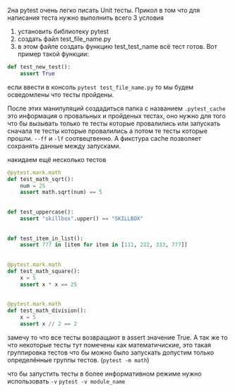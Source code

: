 2на pytest очень легко писать Unit тесты. Прикол в том что для написания теста нужно выполнить всего 3 условия
1. установить библиотеку pytest 
2. создать файл test_file_name.py
3. в этом файле создать функцию test_test_name
всё тест готов. Вот пример такой функции:
```python
def test_new_test():  
    assert True
```
если ввести в консоль `pytest test_file_name.py` то мы будем осведомлены что тесты пройдены.

После этих манипуляций создадиться папка с названием `.pytest_cache` это информация о провальных и пройденых тестах, оно нужно для того что бы вызывать только те тесты которые провалились или запускать сначала те тесты которые провалились а потом те тесты которые прошли. `--ff` и `-lf` соотвецтвенно. А фикстура cache позволяет сохранять данные между запусками.

накидаем ещё несколько тестов
```python
@pytest.mark.math  
def test_math_sqrt():  
    num = 25  
    assert math.sqrt(num) == 5  
  
  
def test_uppercase():  
    assert "skillbox".upper() == "SKILLBOX"  
  
  
def test_item_in_list():  
    assert 777 in [item for item in [111, 222, 333, 777]]  
  
  
@pytest.mark.math  
def test_math_square():  
    x = 5  
    assert x * x == 25  
  
  
@pytest.mark.math  
def test_math_division():  
    x = 5  
    assert x // 2 == 2
```
замечу то что все тесты возвращают в assert значение True. А так же то что некоторые тесты тут помечены как математичиские, это такая группировка тестов что бы можно было запускать допустим только определённые группы тестов. (`pytest -m math`)

что бы запустить тесты в более информативном режиме нужно использовать `-v` `pytest -v module_name`